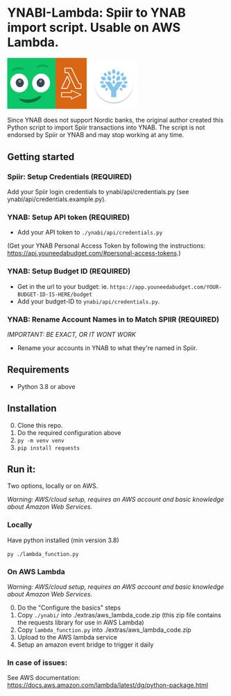 # YNABI-Lambda: Spiir to YNAB import script. Usable on AWS Lambda.
<img src="extras\ynabi-lambda-logo.png" width="300" />

Since YNAB does not support Nordic banks, the original author created this Python script
to import Spiir transactions into YNAB. The script is not endorsed by Spiir
or YNAB and may stop working at any time.

## Getting started

### Spiir: Setup Credentials (REQUIRED)

Add your Spiir login credentials to ynabi/api/credentials.py
(see ynabi/api/credentials.example.py).

### YNAB: Setup API token (REQUIRED)

- Add your API token to `./ynabi/api/credentials.py`

(Get your YNAB Personal Access Token by following the instructions:
https://api.youneedabudget.com/#personal-access-tokens.)

### YNAB: Setup Budget ID (REQUIRED)

- Get in the url to your budget: ie. `https://app.youneedabudget.com/YOUR-BUDGET-ID-IS-HERE/budget`
- Add your budget-ID to `ynabi/api/credentials.py`.

### YNAB: Rename Account Names in to Match SPIIR (REQUIRED)

*IMPORTANT: BE EXACT, OR IT WONT WORK*

- Rename your accounts in YNAB to what they're named in Spiir.

## Requirements

- Python 3.8 or above

## Installation

0. Clone this repo.
1. Do the required configuration above
2. `py -m venv venv`
3. `pip install requests`

## Run it:

Two options, locally or on AWS.

*Warning: AWS/cloud setup, requires an AWS account and basic knowledge about Amazon Web Services.* 


### Locally

Have python installed (min version 3.8)

`py ./lambda_function.py`


### On AWS Lambda

*Warning: AWS/cloud setup, requires an AWS account and basic knowledge about Amazon Web Services.* 

0. Do the "Configure the basics" steps
1. Copy `./ynabi/` into ./extras/aws_lambda_code.zip (this zip file contains the requests library for use in AWS Lambda)
2. Copy `lambda_function.py` into ./extras/aws_lambda_code.zip
3. Upload to the AWS lambda service 
4. Setup an amazon event bridge to trigger it daily

### In case of issues:

See AWS documentation: https://docs.aws.amazon.com/lambda/latest/dg/python-package.html

